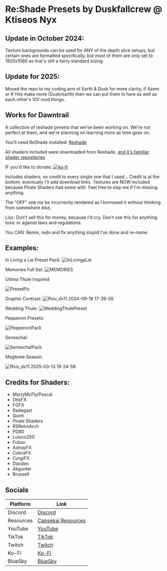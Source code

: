 # Re:Shade Presets by Duskfallcrew @ Ktiseos Nyx

## Update in October 2024:
Texture backgrounds can be used for ANY of the depth slice setups, but certain ones are formatted specifically, but most of them are only set to 1920x1080 as that's still a fairly standard sizing. 

## Update for 2025:

Moved the repo to my coding arm of Earth & Dusk for more clarity, if Azem or K'rhis make more (Dusk/earth) then we can put them in here as well as each other's XIV mod things.


## Works for Dawntrail

A collection of reshade presets that we've been working on. We're not perfect at them, and we're planning on learning more as time goes on.

You'll need ReShade installed: [Reshade](https://reshade.me/)

All shaders included were downloaded from Reshade, [and it's familiar shader repositories](https://www.pcgamingwiki.com/wiki/ReShade#List_of_known_shader_repositories)

IF you'd like to donate: [![ko-fi](https://ko-fi.com/img/githubbutton_sm.svg)](https://ko-fi.com/Z8Z8L4EO)

Includes shaders, so credit to every single one that I used… Credit is at the bottom, eventually I'll add download links. Textures are NOW included because Pirate Shaders had some with. Feel free to slap me if I'm missing anything.

The "OFF" one my be incorrectly rendered as I borrowed it without thinking from somewhere else. 

Lisc: Don't sell this for money, because I'd cry. Don't use this for anything toxic or against laws and regulations.

You CAN: Remix, redo and fix anything stupid I've done and re-name.


## Examples:

In Living a Lie Preset Pack:
![InLivingaLie](https://github.com/user-attachments/assets/b3ac6e4a-6e80-4ca3-b381-2edbc61d6de5)

Memories Full Set:
![MEMORIES](https://github.com/user-attachments/assets/4589c2fc-c8a3-4d9d-a8e6-0ffe5d3f727c)

Ultima Thule Inspired:

![PresetPic](https://github.com/user-attachments/assets/cd646661-245d-4c8e-8ebe-c25eb1ad8e3b)

Graphic Contrast:
![ffxiv_dx11 2024-09-18 17-39-39](https://github.com/user-attachments/assets/f450bcaa-5a2f-42c5-9289-632d2739f155)

Wedding Thule:
![WeddingThulePreset](https://github.com/user-attachments/assets/42a8468c-ba59-4554-b47e-fefc631f7674)

Pepperoni Presets:

![PepperoniPack](https://github.com/user-attachments/assets/01ecda67-0a6a-4c2c-b322-77c4d1d119f3)

Seneschal:

![SeneschalPack](https://github.com/user-attachments/assets/52824087-e362-4e76-a978-1a902fb39fb3)

Mogtome Season:

![ffxiv_dx11 2025-03-13 19-24-58](https://github.com/user-attachments/assets/af2a0889-bde8-43d7-97e9-ab22e9709981)





## Credits for Shaders:
- MartyMcFly/Pascal
- OtisFX
- FGFX
- Radegast
- Quint
- Pirate Shaders
- RSRetroArch
- PD80
- Luluco250
- Fubax
- AstrayFX
- CobraFX
- CorgiFX
- Daodan
- Akgunter
- Brussell


## Socials

| Platform       | Link                                                                             |
| -------------- | -------------------------------------------------------------------------------- |
| Discord        | [Discord](https://discord.gg/5t2kYxt7An)                                      |
| Resources | [Capsekai Resources](https://capsekai.carrd.co/)                                 |
| YouTube        | [YouTube](https://www.youtube.com/channel/UCk7MGP7nrJz5awBSP75xmVw)              |
| TikTok         | [TikTok](https://www.tiktok.com/@duskfallcrew)                                  |
| Twitch         | [Twitch](https://twitch.tv/duskfallcrew)                                        |
| Ko-Fi          | [Ko-Fi](https://ko-fi.com/duskfallcrew/)                                        |
| BlueSky        | [BlueSky](https://bsky.app/profile/duskfallcrew.bsky.social)                   |
